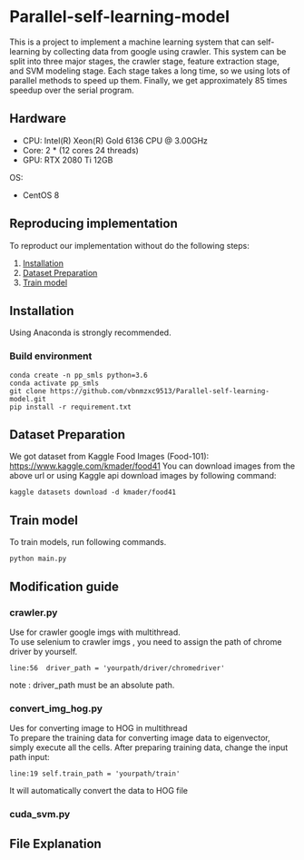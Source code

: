# Parallel-self-learning-model

This is a project to implement a machine learning system that can self-learning by collecting data from google using crawler. This system can be split into three major stages, the crawler stage, feature extraction stage, and SVM modeling stage. Each stage takes a long time, so we using lots of parallel methods to speed up them. Finally, we get approximately 85 times speedup over the serial program.


## Hardware
* CPU: Intel(R) Xeon(R) Gold 6136 CPU @ 3.00GHz 
* Core: 2 * (12 cores 24 threads)
* GPU: RTX 2080 Ti 12GB

OS: 
* CentOS 8

## Reproducing implementation
To reproduct our implementation without do the following steps:
1. [Installation](#installation)
2. [Dataset Preparation](#dataset-preparation)
3. [Train model](#train-model)


## Installation
Using Anaconda is strongly recommended.

### Build environment
```
conda create -n pp_smls python=3.6
conda activate pp_smls
git clone https://github.com/vbnmzxc9513/Parallel-self-learning-model.git
pip install -r requirement.txt
```

## Dataset Preparation  
We got dataset from Kaggle Food Images (Food-101): https://www.kaggle.com/kmader/food41
You can download images from the above url or using Kaggle api download images by following command:
```
kaggle datasets download -d kmader/food41
```

## Train model

To train models, run following commands.
```
python main.py
````

## Modification guide

### crawler.py
Use for crawler google imgs with multithread.   
To use selenium to crawler imgs , you need to assign the path of chrome driver by yourself.
```
line:56  driver_path = 'yourpath/driver/chromedriver'
```
note : driver_path must be an absolute path.   

### convert_img_hog.py
Ues for converting image to HOG in multithread   
To prepare the training data for converting image data to eigenvector, simply execute all the cells. After preparing training data, change the input path input:  
```
line:19 self.train_path = 'yourpath/train'
```
It will automatically convert the data to HOG file

### cuda_svm.py

## File Explanation
